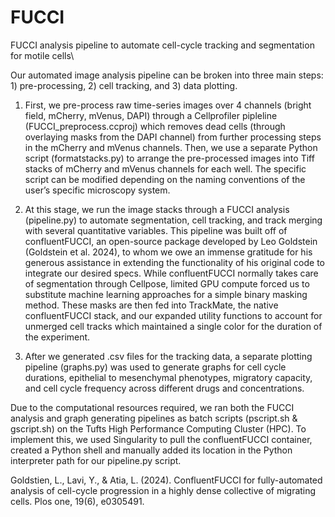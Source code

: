 # FUCCI
FUCCI analysis pipeline to automate cell-cycle tracking and segmentation for motile cells\

Our automated image analysis pipeline can be broken into three main steps: 1) pre-processing, 2) cell tracking, and 3) data plotting. 


1) First, we pre-process raw time-series images over 4 channels (bright field, mCherry, mVenus, DAPI) through a Cellprofiler pipleline (FUCCI_preprocess.ccproj) which removes dead cells (through overlaying masks from the DAPI channel) from further processing steps in the mCherry and mVenus channels. Then, we use a separate Python script (formatstacks.py) to arrange the pre-processed images into Tiff stacks of mCherry and mVenus channels for each well. The specific script can be modified depending on the naming conventions of the user’s specific microscopy system.

  
2) At this stage, we run the image stacks through a FUCCI analysis (pipeline.py) to automate segmentation, cell tracking, and track merging with several quantitative variables. This pipeline was built off of confluentFUCCI, an open-source package developed by Leo Goldstein (Goldstein et al. 2024), to whom we owe an immense gratitude for his generous assistance in extending the functionality of his original code to integrate our desired specs. While confluentFUCCI normally takes care of segmentation through Cellpose, limited GPU compute forced us to substitute machine learning approaches for a simple binary masking method. These masks are then fed into TrackMate, the native confluentFUCCI stack, and our expanded utility functions to account for unmerged cell tracks which maintained a single color for the duration of the experiment.

3) After we generated .csv files for the tracking data, a separate plotting pipeline (graphs.py) was used to generate graphs for cell cycle durations, epithelial to mesenchymal phenotypes, migratory capacity, and cell cycle frequency across different drugs and concentrations.


Due to the computational resources required, we ran both the FUCCI analysis and graph generating pipelines as batch scripts (pscript.sh & gscript.sh) on the Tufts High Performance Computing Cluster (HPC). To implement this, we used Singularity to pull the confluentFUCCI container, created a Python shell and manually added its location in the Python interpreter path for our pipeline.py script. 

Goldstien, L., Lavi, Y., & Atia, L. (2024). ConfluentFUCCI for fully-automated analysis of cell-cycle progression in a highly dense collective of migrating cells. Plos one, 19(6), e0305491. 

